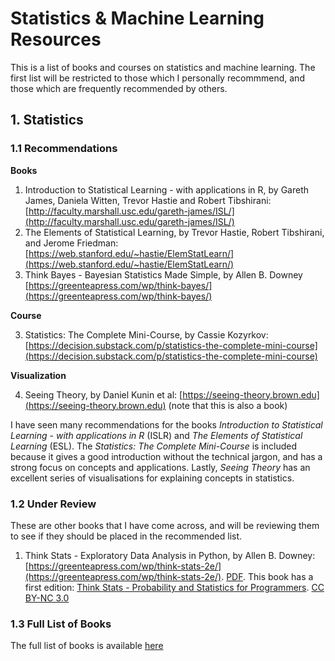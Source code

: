 # Statistics & Machine Learning Resources

This is a list of books and courses on statistics and machine learning.
The first list will be restricted to those which I personally recommmend,
and those which are frequently recommended by others.

## 1. Statistics

### 1.1 Recommendations

**Books**

1. Introduction to Statistical Learning - with applications in R, by Gareth James, Daniela Witten, Trevor Hastie and Robert Tibshirani: [http://faculty.marshall.usc.edu/gareth-james/ISL/](http://faculty.marshall.usc.edu/gareth-james/ISL/)
2. The Elements of Statistical Learning, by Trevor Hastie, Robert Tibshirani, and Jerome Friedman: [https://web.stanford.edu/~hastie/ElemStatLearn/](https://web.stanford.edu/~hastie/ElemStatLearn/)
3. Think Bayes - Bayesian Statistics Made Simple, by Allen B. Downey [https://greenteapress.com/wp/think-bayes/](https://greenteapress.com/wp/think-bayes/)

**Course**

3. Statistics: The Complete Mini-Course, by Cassie Kozyrkov: [https://decision.substack.com/p/statistics-the-complete-mini-course](https://decision.substack.com/p/statistics-the-complete-mini-course)

**Visualization**

4. Seeing Theory, by Daniel Kunin et al: [https://seeing-theory.brown.edu](https://seeing-theory.brown.edu) (note that this is also a book)

I have seen many recommendations for the books *Introduction to Statistical Learning - with applications in R* (ISLR)
and *The Elements of Statistical Learning* (ESL). The *Statistics: The Complete Mini-Course* is included because
it gives a good introduction without the technical jargon, and has a strong focus on concepts and applications.
Lastly, *Seeing Theory* has an excellent series of visualisations for explaining concepts in statistics.

### 1.2 Under Review

These are other books that I have come across, and will be reviewing them to see if they should be placed in the recommended list. 

1. Think Stats - Exploratory Data Analysis in Python, by Allen B. Downey: [https://greenteapress.com/wp/think-stats-2e/](https://greenteapress.com/wp/think-stats-2e/). [PDF](http://greenteapress.com/thinkstats2/thinkstats2.pdf). This book has a first edition: [Think Stats - Probability and Statistics for Programmers](http://greenteapress.com/thinkstats/index.html). [CC BY-NC 3.0](http://creativecommons.org/licenses/by-nc/3.0/)

### 1.3 Full List of Books

The full list of books is available [here](http://nathanielng.github.io/machine-learning/BOOKS)

